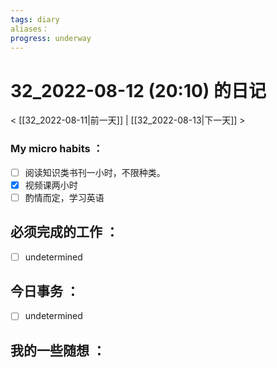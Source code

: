 ```yaml
---
tags: diary
aliases：
progress: underway
---
```

# 32_2022-08-12 (20:10) 的日记
< [[32_2022-08-11|前一天]] | [[32_2022-08-13|下一天]] >

### My micro habits ：
- [ ] 阅读知识类书刊一小时，不限种类。
- [x] 视频课两小时
- [ ] 酌情而定，学习英语

## 必须完成的工作 ：
- [ ] undetermined

## 今日事务 ：
- [ ] undetermined

## 我的一些随想 ：
